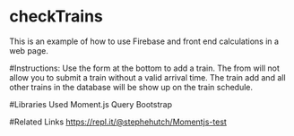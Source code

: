 # checkTrains
This is an example of how to use Firebase and front end calculations in a web page. 
  

#Instructions: 
Use the form at the bottom to add a train. The from will not allow you to submit a train without a valid arrival time.
The train add and all other trains in the database will be show up on the train schedule. 


#Libraries Used
Moment.js
Query
Bootstrap

#Related Links
https://repl.it/@stephehutch/Momentjs-test

